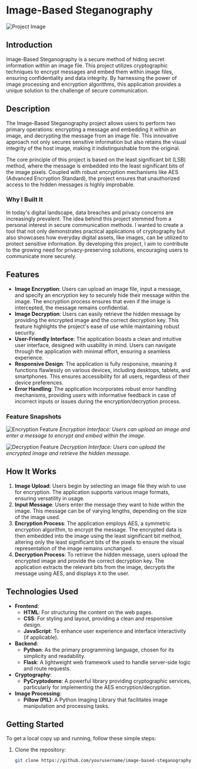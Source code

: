 # Image-Based Steganography

![Project Image](path/to/your/image.jpg)  <!-- Replace with the actual path of your intro image -->

## Introduction
Image-Based Steganography is a secure method of hiding secret information within an image file. This project utilizes cryptographic techniques to encrypt messages and embed them within image files, ensuring confidentiality and data integrity. By harnessing the power of image processing and encryption algorithms, this application provides a unique solution to the challenge of secure communication.

## Description
The Image-Based Steganography project allows users to perform two primary operations: encrypting a message and embedding it within an image, and decrypting the message from an image file. This innovative approach not only secures sensitive information but also retains the visual integrity of the host image, making it indistinguishable from the original.

The core principle of this project is based on the least significant bit (LSB) method, where the message is embedded into the least significant bits of the image pixels. Coupled with robust encryption mechanisms like AES (Advanced Encryption Standard), the project ensures that unauthorized access to the hidden messages is highly improbable.

### Why I Built It
In today's digital landscape, data breaches and privacy concerns are increasingly prevalent. The idea behind this project stemmed from a personal interest in secure communication methods. I wanted to create a tool that not only demonstrates practical applications of cryptography but also showcases how everyday digital assets, like images, can be utilized to protect sensitive information. By developing this project, I aim to contribute to the growing need for privacy-preserving solutions, encouraging users to communicate more securely.

## Features
- **Image Encryption**: Users can upload an image file, input a message, and specify an encryption key to securely hide their message within the image. The encryption process ensures that even if the image is intercepted, the message remains confidential.
- **Image Decryption**: Users can easily retrieve the hidden message by providing the encrypted image and the correct decryption key. This feature highlights the project's ease of use while maintaining robust security.
- **User-Friendly Interface**: The application boasts a clean and intuitive user interface, designed with usability in mind. Users can navigate through the application with minimal effort, ensuring a seamless experience.
- **Responsive Design**: The application is fully responsive, meaning it functions flawlessly on various devices, including desktops, tablets, and smartphones. This ensures accessibility for all users, regardless of their device preferences.
- **Error Handling**: The application incorporates robust error handling mechanisms, providing users with informative feedback in case of incorrect inputs or issues during the encryption/decryption process.

### Feature Snapshots
![Encryption Feature](path/to/encryption-screenshot.jpg) <!-- Replace with actual screenshot -->
*Encryption Interface: Users can upload an image and enter a message to encrypt and embed within the image.*

![Decryption Feature](path/to/decryption-screenshot.jpg) <!-- Replace with actual screenshot -->
*Decryption Interface: Users can upload the encrypted image and retrieve the hidden message.*

## How It Works
1. **Image Upload**: Users begin by selecting an image file they wish to use for encryption. The application supports various image formats, ensuring versatility in usage.
2. **Input Message**: Users enter the message they want to hide within the image. This message can be of varying lengths, depending on the size of the image used.
3. **Encryption Process**: The application employs AES, a symmetric encryption algorithm, to encrypt the message. The encrypted data is then embedded into the image using the least significant bit method, altering only the least significant bits of the pixels to ensure the visual representation of the image remains unchanged.
4. **Decryption Process**: To retrieve the hidden message, users upload the encrypted image and provide the correct decryption key. The application extracts the relevant bits from the image, decrypts the message using AES, and displays it to the user.

## Technologies Used
- **Frontend**: 
  - **HTML**: For structuring the content on the web pages.
  - **CSS**: For styling and layout, providing a clean and responsive design.
  - **JavaScript**: To enhance user experience and interface interactivity (if applicable).
- **Backend**: 
  - **Python**: As the primary programming language, chosen for its simplicity and readability.
  - **Flask**: A lightweight web framework used to handle server-side logic and route requests.
- **Cryptography**: 
  - **PyCryptodome**: A powerful library providing cryptographic services, particularly for implementing the AES encryption/decryption.
- **Image Processing**: 
  - **Pillow (PIL)**: A Python Imaging Library that facilitates image manipulation and processing tasks.

## Getting Started
To get a local copy up and running, follow these simple steps:

1. Clone the repository:
   ```bash
   git clone https://github.com/yourusername/image-based-steganography.git
